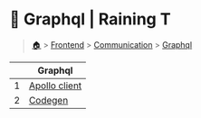 # 🐸 Graphql  | Raining T

> [🏠](/) > [Frontend](/frontend) > [Communication](/frontend/communication) > [Graphql](/frontend/communication/graphql)

<table><thead><tr><th></th><th>Graphql</th></tr></thead><tbody><tr><td>1</td><td><a href="/frontend/communication/graphql/01-apollo-client">Apollo client</a></td></tr><tr><td>2</td><td><a href="/frontend/communication/graphql/02-codegen">Codegen</a></td></tr></tbody></table>

